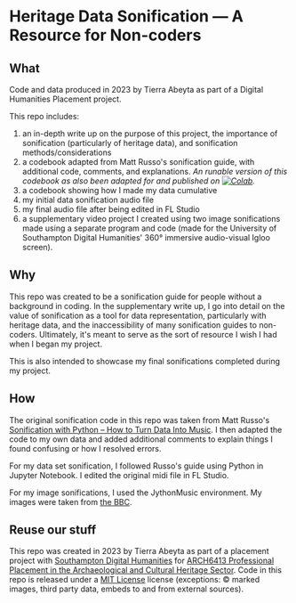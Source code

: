# Heritage Data Sonification — A Resource for Non-coders

## What

Code and data produced in 2023 by Tierra Abeyta as part of a Digital Humanities Placement project.

This repo includes:
1. an in-depth write up on the purpose of this project, the importance of sonification (particularly of heritage data), and sonification methods/considerations
2. a codebook adapted from Matt Russo's sonification guide, with additional code, comments, and explanations. *An runable version of this codebook as also been adapted for and published on [![Colab](https://colab.research.google.com/assets/colab-badge.svg)](https://colab.research.google.com/drive/1I83BvgD19lFu0h2m0c05HJ4fzlblDRYR?usp=sharing).*
3. a codebook showing how I made my data cumulative
4. my initial data sonification audio file
5. my final audio file after being edited in FL Studio
6. a supplementary video project I created using two image sonifications made using a separate program and code (made for the University of Southampton Digital Humanities' 360° immersive audio-visual Igloo screen).

## Why

This repo was created to be a sonification guide for people without a background in coding. In the supplementary write up, I go into detail on the value of sonification as a tool for data representation, particularly with heritage data, and the inaccessibility of many sonification guides to non-coders. Ultimately, it's meant to serve as the sort of resource I wish I had when I began my project.

This is also intended to showcase my final sonifications completed during my project.

## How

The original sonification code in this repo was taken from Matt Russo's [Sonification with Python – How to Turn Data Into Music](https://www.youtube.com/watch?v=DUdLRy8i9qI). I then adapted the code to my own data and added additional comments to explain things I found confusing or how I resolved errors.

For my data set sonification, I followed Russo's guide using Python in Jupyter Notebook. I edited the original midi file in FL Studio.

For my image sonifications, I used the JythonMusic environment. My images were taken from [the BBC](https://www.bbc.co.uk/news/in-pictures-27354565).

## Reuse our stuff

This repo was created in 2023 by Tierra Abeyta as part of a placement project with [Southampton Digital Humanities](http://digitalhumanities.soton.ac.uk/) for [ARCH6413 Professional Placement in the Archaeological and Cultural Heritage Sector](https://www.southampton.ac.uk/courses/modules/arch6413). Code in this repo is released under a [MIT License](https://mit-license.org/) license (exceptions: © marked images, third party data, embeds to and from external sources).
